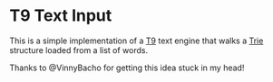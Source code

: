 # T9 Text Input

This is a simple implementation of a [T9][1] text engine that walks a [Trie][2]
structure loaded from a list of words.

Thanks to @VinnyBacho for getting this idea stuck in my head!

[1]: https://en.wikipedia.org/wiki/T9_(predictive_text)
[2]: https://en.wikipedia.org/wiki/Trie
